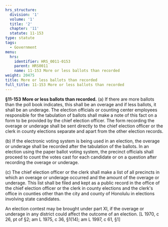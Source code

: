 ```yaml
---
hrs_structure:
  division: '1'
  volume: '1'
  title: '2'
  chapter: '11'
  statute: 11-153
type: statute
tags:
  - Government
menu:
  hrs:
    identifier: HRS_0011-0153
    parent: HRS0011
    name: 11-153 More or less ballots than recorded
weight: 20475
title: More or less ballots than recorded
full_title: 11-153 More or less ballots than recorded
---
```

**§11-153** **More or less ballots than recorded.** (a) If there are more ballots than the poll book indicates, this shall be an overage and if less ballots, it shall be an underage. The election officials or counting center employees responsible for the tabulation of ballots shall make a note of this fact on a form to be provided by the chief election officer. The form recording the overage or underage shall be sent directly to the chief election officer or the clerk in county elections separate and apart from the other election records.

(b) If the electronic voting system is being used in an election, the overage or underage shall be recorded after the tabulation of the ballots. In an election using the paper ballot voting system, the precinct officials shall proceed to count the votes cast for each candidate or on a question after recording the overage or underage.

(c) The chief election officer or the clerk shall make a list of all precincts in which an overage or underage occurred and the amount of the overage or underage. This list shall be filed and kept as a public record in the office of the chief election officer or the clerk in county elections and the clerk's office in counties other than the city and county of Honolulu in elections involving state candidates.

An election contest may be brought under part XI, if the overage or underage in any district could affect the outcome of an election. [L 1970, c 26, pt of §2; am L 1975, c 36, §1(14); am L 1997, c 61, §1]